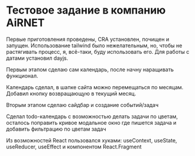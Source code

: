 # Тестовое задание в компанию AiRNET

Первые приготовления проведены, CRA установлен, почищен и запущен. Использование tailwind было нежелательным, но, чтобы не растягивать процесс, я, всё-таки, буду использовать его. Для работы с датами установил dayjs.

Первым этапом сделаю сам календарь, после начну наращивать функционал.

Календарь сделал, в шапке сайта можно перемещаться по месяцам. Добавил кнопку возвращающую в текущий месяц.

Вторым этапом сделаю сайдбар и создание событий/задач

Сделал todo-календарь с возможностью делать задачи по цветам, осталось поправить кривое модальное окно где пишется задача и добавить фильтрацию по цветам задач

Из возможностей React пользовался хуками: useContext, useState, useReducer, useEffect и компонентом React.Fragment 